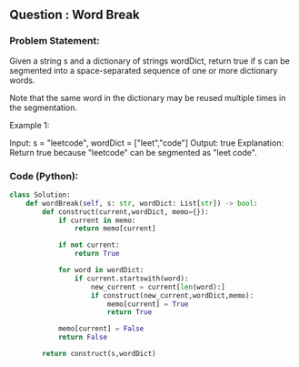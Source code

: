 ## Question : Word Break

### Problem Statement:
Given a string s and a dictionary of strings wordDict, return true if s can be segmented into a space-separated sequence of one or more dictionary words.

Note that the same word in the dictionary may be reused multiple times in the segmentation.

Example 1:

Input: s = "leetcode", wordDict = ["leet","code"]
Output: true
Explanation: Return true because "leetcode" can be segmented as "leet code".
### Code (Python):
```python
class Solution:
    def wordBreak(self, s: str, wordDict: List[str]) -> bool:
        def construct(current,wordDict, memo={}):
            if current in memo:
                return memo[current]

            if not current:
                return True

            for word in wordDict:
                if current.startswith(word):
                    new_current = current[len(word):]
                    if construct(new_current,wordDict,memo):
                        memo[current] = True
                        return True

            memo[current] = False
            return False

        return construct(s,wordDict)
